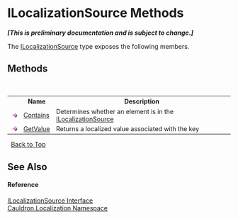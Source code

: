# ILocalizationSource Methods
 _**\[This is preliminary documentation and is subject to change.\]**_

The <a href="T_Cauldron_Localization_ILocalizationSource">ILocalizationSource</a> type exposes the following members.


## Methods
&nbsp;<table><tr><th></th><th>Name</th><th>Description</th></tr><tr><td>![Public method](media/pubmethod.gif "Public method")</td><td><a href="M_Cauldron_Localization_ILocalizationSource_Contains">Contains</a></td><td>
Determines whether an element is in the <a href="T_Cauldron_Localization_ILocalizationSource">ILocalizationSource</a></td></tr><tr><td>![Public method](media/pubmethod.gif "Public method")</td><td><a href="M_Cauldron_Localization_ILocalizationSource_GetValue">GetValue</a></td><td>
Returns a localized value associated with the key</td></tr></table>&nbsp;
<a href="#ilocalizationsource-methods">Back to Top</a>

## See Also


#### Reference
<a href="T_Cauldron_Localization_ILocalizationSource">ILocalizationSource Interface</a><br /><a href="N_Cauldron_Localization">Cauldron.Localization Namespace</a><br />
